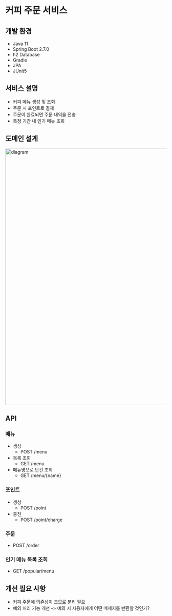 # 커피 주문 서비스

## 개발 환경
* Java 11
* Spring Boot 2.7.0
* h2 Database
* Gradle
* JPA
* JUnit5

## 서비스 설명
* 커피 메뉴 생성 및 조회
* 주문 시 포인트로 결제
* 주문이 완료되면 주문 내역을 전송
* 특정 기간 내 인기 메뉴 조회

## 도메인 설계
<img width="800" alt="diagram" src="https://user-images.githubusercontent.com/45748683/196957133-7bb334fe-9a3c-49ec-a434-be15418aef2c.png">

## API

### 메뉴 
* 생성 
  * POST /menu
* 목록 조회 
  * GET /menu
* 메뉴명으로 단건 조회 
  * GET /menu/{name}

### 포인트
* 생성 
  * POST /point 
* 충전 
  * POST /point/charge

### 주문
* POST /order

### 인기 메뉴 목록 조회
* GET /popular/menu


## 개선 필요 사항
* 커피 주문에 의존성이 크므로 분리 필요
* 예외 처리 기능 개선 -> 예외 시 사용자에게 어떤 메세지를 반환할 것인가?
